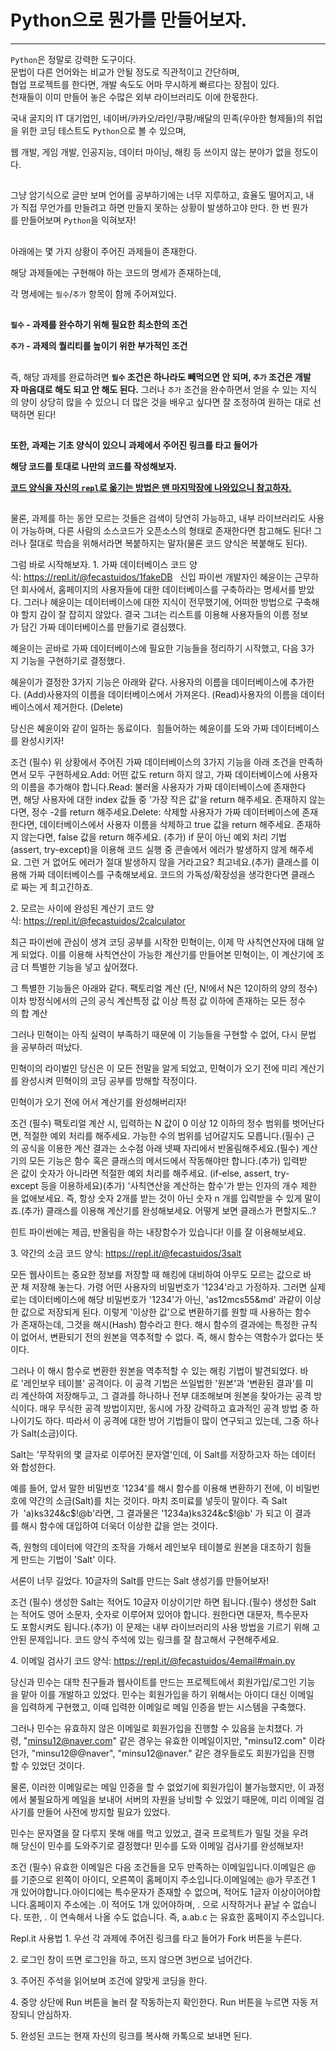 # Python으로 뭔가를 만들어보자.

---

`Python`은 정말로 강력한 도구이다.  
문법이 다른 언어와는 비교가 안될 정도로 직관적이고 간단하며,  
협업 프로젝트를 한다면, 개발 속도도 어마 무시하게 빠르다는 장점이 있다.  
천재들이 이미 만들어 놓은 수많은 외부 라이브러리도 이에 한몫한다.

국내 굴지의 IT 대기업인, 네이버/카카오/라인/쿠팡/배달의 민족(우아한 형제들)의 취업을 위한 코딩 테스트도 `Python`으로 볼 수 있으며, 

웹 개발, 게임 개발, 인공지능, 데이터 마이닝, 해킹 등 쓰이지 않는 분야가 없을 정도이다.

##

그냥 암기식으로 글만 보며 언어를 공부하기에는 너무 지루하고, 효율도 떨어지고, 내가 직접 무언가를 만들려고 하면 만들지 못하는 상황이 발생하고야 만다. 한 번 뭔가를 만들어보며 `Python`을 익혀보자!

##

아래에는 몇 가지 상황이 주어진 과제들이 존재한다.

해당 과제들에는 구현해야 하는 코드의 명세가 존재하는데,

각 명세에는 `필수`/`추가` 항목이 함께 주어져있다.

##

**`필수` - 과제를 완수하기 위해 필요한 최소한의 조건**

**`추가` - 과제의 퀄리티를 높이기 위한 부가적인 조건**

##

즉, 해당 과제를 완료하려면 **`필수` 조건은 하나라도 빼먹으면 안 되며, `추가` 조건은 개발자 마음대로 해도 되고 안 해도 된다.** 그러나 `추가` 조건을 완수하면서 얻을 수 있는 지식의 양이 상당히 많을 수 있으니 더 많은 것을 배우고 싶다면 잘 조정하여 원하는 대로 선택하면 된다!

##

**또한, 과제는 기초 양식이 있으니 과제에서 주어진 링크를 타고 들어가**

**해당 코드를 토대로 나만의 코드를 작성해보자.**

<U>**코드 양식을 자신의 `repl`로 옮기는 방법은 맨 마지막장에 나와있으니 참고하자.**</U>

##

물론, 과제를 하는 동안 모르는 것들은 검색이 당연히 가능하고, 내부 라이브러리도 사용이 가능하며, 다른 사람의 소스코드가 오픈소스의 형태로 존재한다면 참고해도 된다! 그러나 절대로 학습을 위해서라면 복붙하지는 말자(물론 코드 양식은 복붙해도 된다).

그럼 바로 시작해보자.
1. 가짜 데이터베이스
코드 양식: https://repl.it/@fecastuidos/1fakeDB
 
신입 파이썬 개발자인 혜윤이는 근무하던 회사에서, 홈페이지의 사용자들에 대한 데이터베이스를 구축하라는 명세서를 받았다. 그러나 혜윤이는 데이터베이스에 대한 지식이 전무했기에, 어떠한 방법으로 구축해야 할지 감이 잘 잡히지 않았다. 결국 그녀는 리스트를 이용해 사용자들의 이름 정보가 담긴 가짜 데이터베이스를 만들기로 결심했다.

혜윤이는 곧바로 가짜 데이터베이스에 필요한 기능들을 정리하기 시작했고, 다음 3가지 기능을 구현하기로 결정했다.

혜윤이가 결정한 3가지 기능은 아래와 같다.
사용자의 이름을 데이터베이스에 추가한다. (Add)사용자의 이름을 데이터베이스에서 가져온다. (Read)사용자의 이름을 데이터베이스에서 제거한다. (Delete)

당신은 혜윤이와 같이 일하는 동료이다. 
힘들어하는 혜윤이를 도와 가짜 데이터베이스를 완성시키자!


조건
(필수) 위 상황에서 주어진 가짜 데이터베이스의 3가지 기능을 아래 조건을 만족하면서 모두 구현하세요.Add: 어떤 값도 return 하지 않고, 가짜 데이터베이스에 사용자의 이름을 추가해야 합니다.Read: 불러올 사용자가 가짜 데이터베이스에 존재한다면, 해당 사용자에 대한 index 값들 중 '가장 작은 값'을 return 해주세요. 존재하지 않는다면, 정수 -2를 return 해주세요.Delete: 삭제할 사용자가 가짜 데이터베이스에 존재한다면, 데이터베이스에서 사용자 이름을 삭제하고 true 값을 return 해주세요. 존재하지 않는다면, false 값을 return 해주세요. (추가) if 문이 아닌 예외 처리 기법(assert, try-except)을 이용해 코드 실행 중 콘솔에서 에러가 발생하지 않게 해주세요. 그런 거 없어도 에러가 절대 발생하지 않을 거라고요? 최고네요.(추가) 클래스를 이용해 가짜 데이터베이스를 구축해보세요. 코드의 가독성/확장성을 생각한다면 클래스로 짜는 게 최고긴하죠.





2. 모르는 사이에 완성된 계산기
코드 양식: https://repl.it/@fecastuidos/2calculator

최근 파이썬에 관심이 생겨 코딩 공부를 시작한 민혁이는, 이제 막 사칙연산자에 대해 알게 되었다.
이를 이용해 사칙연산이 가능한 계산기를 만들어본 민혁이는, 이 계산기에 조금 더 특별한 기능을 넣고 싶어졌다.

그 특별한 기능들은 아래와 같다.
팩토리얼 계산 (단, N!에서 N은 12이하의 양의 정수)이차 방정식에서의 근의 공식 계산특정 값 이상 특정 값 이하에 존재하는 모든 정수의 합 계산

그러나 민혁이는 아직 실력이 부족하기 때문에 이 기능들을 구현할 수 없어, 다시 문법을 공부하러 떠났다.

민혁이의 라이벌인 당신은 이 모든 전말을 알게 되었고, 민혁이가 오기 전에 미리 계산기를 완성시켜 민혁이의 코딩 공부를 방해할 작정이다.

민혁이가 오기 전에 어서 계산기를 완성해버리자!


조건
(필수) 팩토리얼 계산 시, 입력하는 N 값이 0 이상 12 이하의 정수 범위를 벗어난다면, 적절한 예외 처리를 해주세요. 가능한 수의 범위를 넘어갈지도 모릅니다.(필수) 근의 공식을 이용한 계산 결과는 소수점 아래 넷째 자리에서 반올림해주세요.(필수) 계산기의 모든 기능은 함수 혹은 클래스의 메서드에서 작동해야만 합니다.(추가) 입력받은 값이 숫자가 아니라면 적절한 예외 처리를 해주세요. (if-else, assert, try-except 등을 이용하세요)(추가) '사칙연산을 계산하는 함수'가 받는 인자의 개수 제한을 없애보세요. 즉, 항상 숫자 2개를 받는 것이 아닌 숫자 n 개를 입력받을 수 있게 말이죠.(추가) 클래스를 이용해 계산기를 완성해보세요. 어떻게 보면 클래스가 편할지도..?


힌트
파이썬에는 제곱, 반올림을 하는 내장함수가 있습니다! 이를 잘 이용해보세요.


3. 약간의 소금
코드 양식: https://repl.it/@fecastuidos/3salt

모든 웹사이트는 중요한 정보를 저장할 때 해킹에 대비하여 아무도 모르는 값으로 바꾼 채 저장해 놓는다.
가령 어떤 사용자의 비밀번호가 '1234'라고 가정하자. 그러면 실제로는 데이터베이스에 해당 비밀번호가 '1234'가 아닌, 'as12mcs55&md' 과같이 이상한 값으로 저장되게 된다. 이렇게 '이상한 값'으로 변환하기를 원할 때 사용하는 함수가 존재하는데, 그것을 해시(Hash) 함수라고 한다. 해시 함수의 결과에는 특정한 규칙이 없어서, 변환되기 전의 원본을 역추적할 수 없다. 즉, 해시 함수는 역함수가 없다는 뜻이다.

그러나 이 해시 함수로 변환한 원본을 역추적할 수 있는 해킹 기법이 발견되었다.
바로 '레인보우 테이블' 공격이다.
이 공격 기법은 쓰일법한 '원본'과 '변환된 결과'를 미리 계산하여 저장해두고, 그 결과를 하나하나 전부 대조해보며 원본을 찾아가는 공격 방식이다.
매우 무식한 공격 방법이지만, 동시에 가장 강력하고 효과적인 공격 방법 중 하나이기도 하다.
따라서 이 공격에 대한 방어 기법들이 많이 연구되고 있는데, 그중 하나가 Salt(소금)이다.

Salt는 '무작위의 몇 글자로 이루어진 문자열'인데, 이 Salt를 저장하고자 하는 데이터와 합성한다.

예를 들어, 앞서 말한 비밀번호 '1234'를 해시 함수를 이용해 변환하기 전에, 이 비밀번호에 약간의 소금(Salt)를 치는 것이다. 마치 조미료를 넣듯이 말이다. 즉 Salt가  'a)ks324&c$!@b'라면, 그 결과물은 '1234a)ks324&c$!@b' 가 되고 이 결과를 해시 함수에 대입하여 더욱더 이상한 값을 얻는 것이다.

즉, 원형의 데이터에 약간의 조작을 가해서 레인보우 테이블로 원본을 대조하기 힘들게 만드는 기법이 'Salt' 이다. 

서론이 너무 길었다. 10글자의 Salt를 만드는 Salt 생성기를 만들어보자!


조건
(필수) 생성한 Salt는 적어도 10글자 이상이기만 하면 됩니다.(필수) 생성한 Salt는 적어도 영어 소문자, 숫자로 이루어져 있어야 합니다. 원한다면 대문자, 특수문자도 포함시켜도 됩니다.(추가) 이 문제는 내부 라이브러리의 사용 방법을 기르기 위해 고안된 문제입니다. 코드 양식 주석에 있는 링크를 잘 참고해서 구현해주세요.

4. 이메일 검사기
코드 양식: https://repl.it/@fecastuidos/4email#main.py

당신과 민수는 대학 친구들과 웹사이트를 만드는 프로젝트에서 회원가입/로그인 기능을 맡아 이를 개발하고 있었다. 민수는 회원가입을 하기 위해서는 아이디 대신 이메일을 입력하게 구현했고, 이때 입력한 이메일로 메일 인증을 받는 시스템을 구축했다.

그러나 민수는 유효하지 않은 이메일로 회원가입을 진행할 수 있음을 눈치챘다. 가령, "minsu12@naver.com" 같은 경우는 유효한 이메일이지만, "minsu12.com" 이라던가, "minsu12@@naver", "minsu12@naver." 같은 경우들로도 회원가입을 진행할 수 있었던 것이다. 

물론, 이러한 이메일로는 메일 인증을 할 수 없었기에 회원가입이 불가능했지만, 이 과정에서 불필요하게 메일을 보내어 서버의 자원을 낭비할 수 있었기 때문에, 미리 이메일 검사기를 만들어 사전에 방지할 필요가 있었다.

민수는 문자열을 잘 다루지 못해 애를 먹고 있었고, 결국 프로젝트가 밀릴 것을 우려해 당신이 민수를 도와주기로 결정했다! 민수를 도와 이메일 검사기를 완성해보자!

조건
(필수) 유효한 이메일은 다음 조건들을 모두 만족하는 이메일입니다.이메일은 @를 기준으로 왼쪽이 아이디, 오른쪽이 홈페이지 주소입니다.이메일에는 @가 무조건 1개 있어야합니다.아이디에는 특수문자가 존재할 수 없으며, 적어도 1글자 이상이어야합니다.홈페이지 주소에는 .이 적어도 1개 있어야하며, . 으로 시작하거나 끝날 수 없습니다. 또한, . 이 연속해서 나올 수도 없습니다. 즉, a.ab.c 는 유효한 홈페이지 주소입니다.










Repl.it 사용법
1. 우선 각 과제에 주어진 링크를 타고 들어가 Fork 버튼을 누른다.


2. 로그인 창이 뜨면 로그인을 하고, 뜨지 않으면 3번으로 넘어간다.

3. 주어진 주석을 읽어보며 조건에 알맞게 코딩을 한다.

4. 중앙 상단에 Run 버튼을 눌러 잘 작동하는지 확인한다. Run 버튼을 누르면 자동 저장되니 안심하자.

5. 완성된 코드는 현재 자신의 링크를 복사해 카톡으로 보내면 된다.

 
